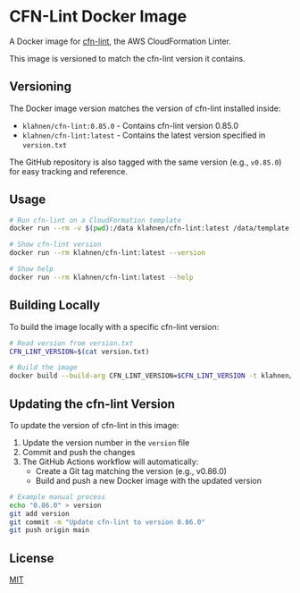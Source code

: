 # CFN-Lint Docker Image

A Docker image for [cfn-lint](https://github.com/aws-cloudformation/cfn-lint), the AWS CloudFormation Linter.

This image is versioned to match the cfn-lint version it contains.

## Versioning

The Docker image version matches the version of cfn-lint installed inside:

- `klahnen/cfn-lint:0.85.0` - Contains cfn-lint version 0.85.0
- `klahnen/cfn-lint:latest` - Contains the latest version specified in `version.txt`

The GitHub repository is also tagged with the same version (e.g., `v0.85.0`) for easy tracking and reference.

## Usage

```bash
# Run cfn-lint on a CloudFormation template
docker run --rm -v $(pwd):/data klahnen/cfn-lint:latest /data/template.yaml

# Show cfn-lint version
docker run --rm klahnen/cfn-lint:latest --version

# Show help
docker run --rm klahnen/cfn-lint:latest --help
```

## Building Locally

To build the image locally with a specific cfn-lint version:

```bash
# Read version from version.txt
CFN_LINT_VERSION=$(cat version.txt)

# Build the image
docker build --build-arg CFN_LINT_VERSION=$CFN_LINT_VERSION -t klahnen/cfn-lint:$CFN_LINT_VERSION .
```

## Updating the cfn-lint Version

To update the version of cfn-lint in this image:

1. Update the version number in the `version` file
2. Commit and push the changes
3. The GitHub Actions workflow will automatically:
   - Create a Git tag matching the version (e.g., v0.86.0)
   - Build and push a new Docker image with the updated version

```bash
# Example manual process
echo "0.86.0" > version
git add version
git commit -m "Update cfn-lint to version 0.86.0"
git push origin main
```

## License

[MIT](LICENSE)
